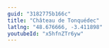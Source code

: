 ```yaml
---
guid: "3182775b166c"
title: "Château de Tonquédec"
latlng: "48.676666, -3.411898"
youtubeId: "x5hfnZTr6yw" 
---
```

